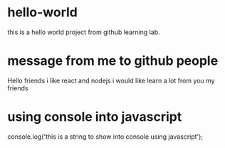 # hello-world
this is a hello world project from github learning lab.

# message from me to github people
Hello friends i like react and nodejs i would like learn a lot from you my friends

# using console into javascript
console.log('this is a string to show into console using javascript');
